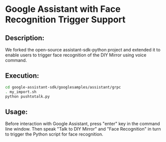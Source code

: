 # Google Assistant with Face Recognition Trigger Support


## Description:

We forked the open-source assistant-sdk-python project and extended it to enable users to trigger face recognition of the DIY Mirror using voice command.


## Execution:
```sh
cd google-assistant-sdk/googlesamples/assistant/grpc
. my_import.sh
python pushtotalk.py
```


## Usage:
Before interaction with Google Assistant, press "enter" key in the command line window. Then speak "Talk to DIY Mirror" and "Face Recognition" in turn to trigger the Python script for face recognition.



